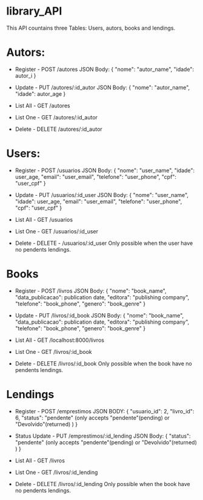 # library_API

This API countains three Tables: Users, autors, books and lendings.

# Autors:
- Register -
POST  /autores
JSON Body: {
	"nome": "autor_name",
	"idade": autor_i
  }
 
 - Update - 
 PUT  /autores/:id_autor
JSON Body: {
	"nome": "autor_name",
	"idade": autor_age
  }
  
 - List All -
  GET  /autores
  
 - List One - 
 GET  /autores/:id_autor

 - Delete -
  DELETE  /autores/:id_autor
  
  
  # Users:
  - Register -
POST  /usuarios
 JSON Body: {
  "nome": "user_name",
  "idade": user_age,
  "email": "user_email",
  "telefone": "user_phone",
  "cpf": "user_cpf"
}
 
 - Update - 
 PUT  /usuarios/:id_user
 JSON Body: {
  "nome": "user_name",
  "idade": user_age,
  "email": "user_email",
  "telefone": "user_phone",
  "cpf": "user_cpf"
}
  
 - List All -
  GET  /usuarios
  
 - List One - 
 GET  /usuarios/:id_user

 - Delete -
  DELETE - /usuarios/:id_user
  Only possible when the user have no pendents lendings.
 
 
 # Books 
 - Register -
POST  /livros
 JSON Body: {
  "nome": "book_name",
  "data_publicacao": publication date,
  "editora": "publishing company",
  "telefone": "book_phone",
  "genero": "book_genre"
  }
 
 - Update - 
 PUT  /livros/:id_book
 JSON Body: {
  "nome": "book_name",
  "data_publicacao": publication date,
  "editora": "publishing company",
  "telefone": "book_phone",
  "genero": "book_genre"
  }
  
 - List All -
  GET  /localhost:8000/livros
  
 - List One - 
  GET  /livros/:id_book

 - Delete -
  DELETE  /livros/:id_book
  Only possible when the book have no pendents lendings.
  
 # Lendings
  - Register -
 POST  /emprestimos
 JSON BODY: {
  "usuario_id": 2,
  "livro_id": 6,
 "status": "pendente" (only accepts "pendente"(pending) or "Devolvido"(returned) )
  }

   - Status Update - 
 PUT  /emprestimos/:id_lending
 JSON Body: {
  "status": "pendente" (only accepts "pendente"(pending) or "Devolvido"(returned) )
  }
  
 - List All -
  GET  /livros
  
 - List One - 
 GET  /livros/:id_lending

 - Delete -
  DELETE  /livros/:id_lending
  Only possible when the book have no pendents lendings.
 
 
